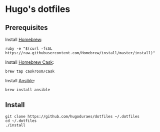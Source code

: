 # Hugo's dotfiles

## Prerequisites

Install [Homebrew](http://brew.sh):

```
ruby -e "$(curl -fsSL https://raw.githubusercontent.com/Homebrew/install/master/install)"
```
    
Install [Homebrew Cask](https://caskroom.github.io):

```
brew tap caskroom/cask
```

Install [Ansible](https://www.ansible.com/get-started):

```
brew install ansible
```

## Install

```
git clone https://github.com/hugoduraes/dotfiles ~/.dotfiles
cd ~/.dotfiles
./install
```
